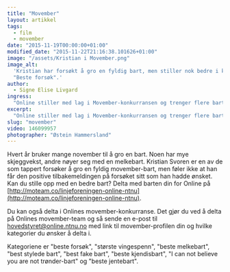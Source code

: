 ```yaml
---
title: "Movember"
layout: artikkel
tags:
  - film
  - movember
date: "2015-11-19T00:00:00+01:00"
modified_date: "2015-11-22T21:16:38.101626+01:00"
image: "/assets/Kristian i Movember.png"
image_alt:
  'Kristian har forsøkt å gro en fyldig bart, men stiller nok bedre i klassen
  "Beste forsøk".'
author:
  - Signe Elise Livgard
ingress:
  "Online stiller med lag i Movember-konkurransen og trenger flere barter!"
excerpt:
  "Online stiller med lag i Movember-konkurransen og trenger flere barter!"
slug: "movember"
video: 146099957
photographer: "Østein Hammersland"
---
```


Hvert år bruker mange november til å gro en bart. Noen har mye skjeggvekst,
andre nøyer seg med en melkebart. Kristian Svoren er en av de som tappert
forsøker å gro en fyldig movember-bart, men føler ikke at han får den positive
tilbakemeldingen på forsøket sitt som han hadde ønsket. Kan du stille opp med en
bedre bart? Delta med barten din for Online på
[http://moteam.co/linjeforeningen-online-ntnu](http://moteam.co/linjeforeningen-online-ntnu).

Du kan også delta i Onlines movember-konkurranse. Det gjør du ved å delta på
Onlines movember-team og så sende en e-post til hovedstyret@online.ntnu.no med
link til movember-profilen din og hvilke kategorier du ønsker å delta i.

Kategoriene er "beste forsøk", "største vingespenn", "beste melkebart", "best
stylede bart", "best fake bart", "beste kjendisbart", "I can not believe you are
not trønder-bart" og "beste jentebart".
